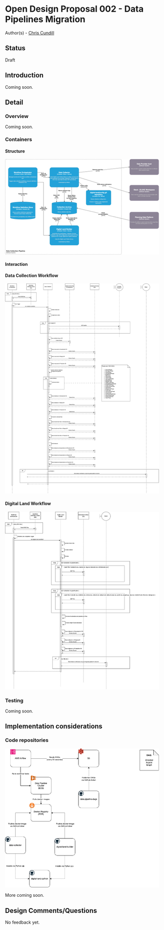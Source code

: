 # Open Design Proposal 002 - Data Pipelines Migration

Author(s) - [Chris Cundill](mailto:chris.cundill@tpximpact.com)

## Status

Draft

## Introduction
Coming soon.

## Detail

### Overview

Coming soon.

### Containers

#### Structure

![Data Pipelines System Context](/images/proposals/002-data-pipelines-migration/containers.drawio.png)


#### Interaction

#### Data Collection Workflow

![Data Pipelines System Context](/images/proposals/002-data-pipelines-migration/container-interaction-collection-workflow.drawio.png)

#### Digital Land Workflow

![Data Pipelines System Context](/images/proposals/002-data-pipelines-migration/container-interaction-digital-land-workflow.drawio.png)

### Testing

Coming soon.

## Implementation considerations

### Code repositories

![Data Pipelines System Context](/images/proposals/002-data-pipelines-migration/code-repositories.drawio.png)

More coming soon.


## Design Comments/Questions

No feedback yet.